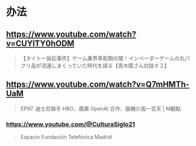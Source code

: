 # 办法

## https://www.youtube.com/watch?v=CUYlTY0hODM

> 【タイトー訴訟事件】ゲーム業界草創期の闇！インベーダーゲームの丸パクリ品が流通しまくっていた時代を語る【青木隆さん対談＃２】

## https://www.youtube.com/watch?v=Q7mHMTh-UaM 

> EP97. 迪士尼聯手 HBO、蘋果 OpenAI 合作、腦機介面一百天 | M觀點

### https://www.youtube.com/@CulturaSiglo21

> Espacio Fundación Telefónica Madrid
